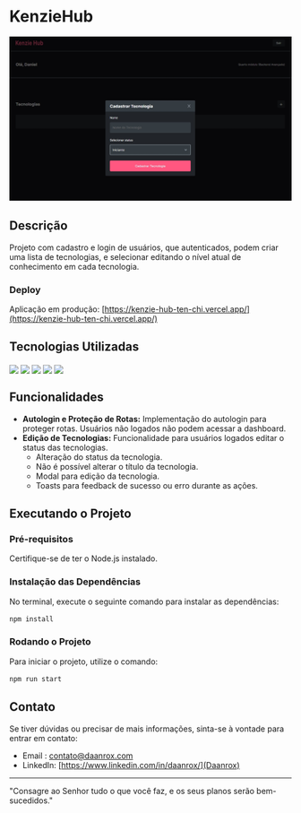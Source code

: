 # KenzieHub

![Home KenzieHub](front_example.jpg)

## Descrição

Projeto com cadastro e login de usuários, que autenticados, podem criar uma lista de tecnologias, e selecionar editando o nível atual de conhecimento em cada tecnologia.


### Deploy
Aplicação em produção: [https://kenzie-hub-ten-chi.vercel.app/](https://kenzie-hub-ten-chi.vercel.app/)


## Tecnologias Utilizadas
<div>
  <img align="center" src="https://img.shields.io/badge/React-20232A?style=for-the-badge&logo=react&logoColor=61DAFB"/>
  <img align="center" src="https://img.shields.io/badge/JavaScript-F7DF1E?style=for-the-badge&logo=javascript&logoColor=black"/>
  <img align="center" src="https://img.shields.io/badge/styled--components-DB7093?style=for-the-badge&logo=styled-components&logoColor=white"/>
  <img align="center" src="https://img.shields.io/badge/Axios-5A8DEE?style=for-the-badge&logo=axios&logoColor=white"/>
  <img align="center" src="https://img.shields.io/badge/Zod-6328B6?style=for-the-badge&logo=zod&logoColor=white"/>
</div>

## Funcionalidades
- **Autologin e Proteção de Rotas:** Implementação do autologin para proteger rotas. Usuários não logados não podem acessar a dashboard.
- **Edição de Tecnologias:** Funcionalidade para usuários logados editar o status das tecnologias.
  - Alteração do status da tecnologia.
  - Não é possível alterar o título da tecnologia.
  - Modal para edição da tecnologia.
  - Toasts para feedback de sucesso ou erro durante as ações.


## Executando o Projeto

### Pré-requisitos
Certifique-se de ter o Node.js instalado.

### Instalação das Dependências
No terminal, execute o seguinte comando para instalar as dependências:

```bash
npm install
```
### Rodando o Projeto
Para iniciar o projeto, utilize o comando:

```bash
npm run start
```

## Contato
Se tiver dúvidas ou precisar de mais informações, sinta-se à vontade para entrar em contato:
- Email : [contato@daanrox.com](mailto:contato@daanrox.com)
- LinkedIn: [https://www.linkedin.com/in/daanrox/](Daanrox)

--- 

"Consagre ao Senhor tudo o que você faz, e os seus planos serão bem-sucedidos."





